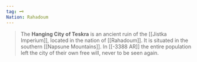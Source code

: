 ```yaml
---
tag: 🗝️
Nation: Rahadoum
---
```

> The **Hanging City of Teskra** is an ancient ruin of the [[Jistka Imperium]], located in the nation of [[Rahadoum]]. It is situated in the southern [[Napsune Mountains]].
> In [[-3388 AR]] the entire population left the city of their own free will, never to be seen again.








